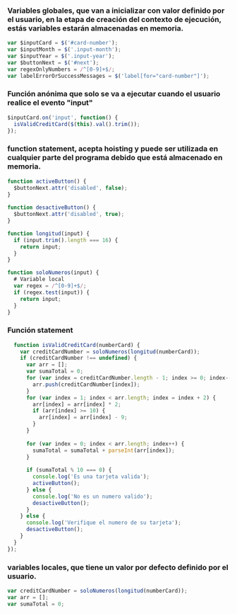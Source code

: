 ### Variables globales, que van a inicializar con valor definido por el usuario, en la etapa de creación del contexto de ejecución, estás variables estarán almacenadas en memoria.
```js
var $inputCard = $('#card-number');
var $inputMonth = $('.input-month');
var $inputYear = $('.input-year');
var $buttonNext = $('#next');
var regexOnlyNumbers = /^[0-9]+$/;
var labelErrorOrSuccessMessages = $('label[for="card-number"]');
```

### Función anónima que solo se va a ejecutar cuando el usuario realice el evento "input"

```js
$inputCard.on('input', function() {
  isValidCreditCard($(this).val().trim());
});
````

### function statement, acepta hoisting y puede ser utilizada en cualquier parte del programa debido que está almacenado en memoria.

```js
function activeButton() {
  $buttonNext.attr('disabled', false);
} 
 
function desactiveButton() {  
  $buttonNext.attr('disabled', true);
} 

function longitud(input) {
  if (input.trim().length === 16) {
    return input;
  }
}

function soloNumeros(input) {
  # Variable local
  var regex = /^[0-9]+$/;
  if (regex.test(input)) {
    return input;
  }
}
```

### Función statement

```js
  function isValidCreditCard(numberCard) {
    var creditCardNumber = soloNumeros(longitud(numberCard));
    if (creditCardNumber !== undefined) {
      var arr = [];
      var sumaTotal = 0;
      for (var index = creditCardNumber.length - 1; index >= 0; index--) {
        arr.push(creditCardNumber[index]);
      }
      for (var index = 1; index < arr.length; index = index + 2) {
        arr[index] = arr[index] * 2;
        if (arr[index] >= 10) {
          arr[index] = arr[index] - 9;
        }    
      }
     
      for (var index = 0; index < arr.length; index++) {
        sumaTotal = sumaTotal + parseInt(arr[index]);
      }
     
      if (sumaTotal % 10 === 0) {
        console.log('Es una tarjeta valida');
        activeButton();
      } else {
        console.log('No es un numero valido');
        desactiveButton();
      }
    } else {
      console.log('Verifique el numero de su tarjeta'); 
      desactiveButton();  
    }
  }
});
```
### variables locales, que tiene un valor por defecto definido por el usuario.

```js
var creditCardNumber = soloNumeros(longitud(numberCard));
var arr = [];
var sumaTotal = 0;

```